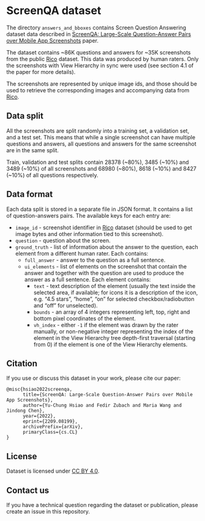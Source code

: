 # ScreenQA dataset

The directory `answers_and_bboxes` contains Screen Question Answering dataset
data described in
[ScreenQA: Large-Scale Question-Answer Pairs over Mobile App Screenshots](https://arxiv.org/abs/2209.08199)
paper.

The dataset contains ~86K questions and answers for ~35K screenshots from the
public [Rico](http://www.interactionmining.org/rico.html) dataset. This data was
produced by human raters. Only the screenshots with View Hierarchy in sync were
used (see section 4.1 of the paper for more details).

The screenshots are represented by unique image ids, and those should be used to
retrieve the corresponding images and accompanying data from
[Rico](http://www.interactionmining.org/rico.html).

## Data split

All the screenshots are split randomly into a training set, a validation set,
and a test set. This means that while a single screenshot can have multiple
questions and answers, all questions and answers for the same screenshot are in
the same split.

Train, validation and test splits contain 28378 (~80%), 3485 (~10%) and 3489
(~10%) of all screenshots and 68980 (~80%), 8618 (~10%) and 8427 (~10%) of all
questions respectively.

## Data format

Each data split is stored in a separate file in JSON format. It contains a list
of question-answers pairs. The available keys for each entry are:

*   `image_id` - screenshot identifier in
    [Rico](http://www.interactionmining.org/rico.html) dataset (should be used
    to get image bytes and other information tied to this screenshot).
*   `question` - question about the screen.
*   `ground_truth` - list of information about the answer to the question, each
    element from a different human rater. Each contains:
    *   `full_answer` - answer to the question as a full sentence.
    *   `ui_elements` - list of elements on the screenshot that contain the
        answer and together with the question are used to produce the answer as
        a full sentence. Each element contains:
        *   `text` - text description of the element (usually the text inside
            the selected area, if available; for icons it is a description of
            the icon, e.g. “4.5 stars”, “home”, “on” for selected
            checkbox/radiobutton and “off” for unselected).
        *   `bounds` - an array of 4 integers representing left, top, right and
            bottom pixel coordinates of the element.
        *   `vh_index` - either `-1` if the element was drawn by the rater
            manually, or non-negative integer representing the index of the
            element in the View Hierarchy tree depth-first traversal (starting
            from 0) if the element is one of the View Hierarchy elements.

## Citation

If you use or discuss this dataset in your work, please cite our paper:

```shell
@misc{hsiao2022screenqa,
      title={ScreenQA: Large-Scale Question-Answer Pairs over Mobile App Screenshots},
      author={Yu-Chung Hsiao and Fedir Zubach and Maria Wang and Jindong Chen},
      year={2022},
      eprint={2209.08199},
      archivePrefix={arXiv},
      primaryClass={cs.CL}
}
```

## License

Dataset is licensed under
[CC BY 4.0](https://creativecommons.org/licenses/by/4.0/).

## Contact us

If you have a technical question regarding the dataset or publication, please
create an issue in this repository.
